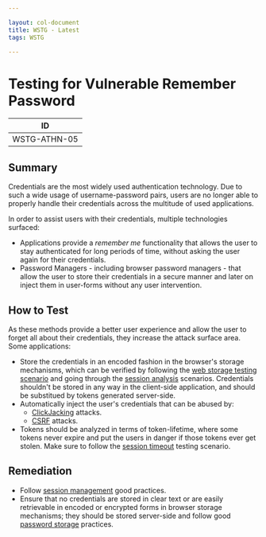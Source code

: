 ```yaml
---

layout: col-document
title: WSTG - Latest
tags: WSTG

---
```

# Testing for Vulnerable Remember Password

|ID          |
|------------|
|WSTG-ATHN-05|

## Summary

Credentials are the most widely used authentication technology. Due to such a wide usage of username-password pairs, users are no longer able to properly handle their credentials across the multitude of used applications.

In order to assist users with their credentials, multiple technologies surfaced:

- Applications provide a *remember me* functionality that allows the user to stay authenticated for long periods of time, without asking the user again for their credentials.
- Password Managers - including browser password managers - that allow the user to store their credentials in a secure manner and later on inject them in user-forms without any user intervention.

## How to Test

As these methods provide a better user experience and allow the user to forget all about their credentials, they increase the attack surface area. Some applications:

- Store the credentials in an encoded fashion in the browser's storage mechanisms, which can be verified by following the [web storage testing scenario](../11-Client-side_Testing/12-Testing_Browser_Storage.md) and going through the [session analysis](../06-Session_Management_Testing/01-Testing_for_Session_Management_Schema.md#session_analysis) scenarios. Credentials shouldn't be stored in any way in the client-side application, and should be substitued by tokens generated server-side.
- Automatically inject the user's credentials that can be abused by:
  - [ClickJacking](../11-Client-side_Testing/09-Testing_for_Clickjacking.md) attacks.
  - [CSRF](../06-Session_Management_Testing/05-Testing_for_Cross_Site_Request_Forgery.md) attacks.
- Tokens should be analyzed in terms of token-lifetime, where some tokens never expire and put the users in danger if those tokens ever get stolen. Make sure to follow the [session timeout](../06-Session_Management_Testing/07-Testing_Session_Timeout.md) testing scenario.

## Remediation

- Follow [session management](https://cheatsheetseries.owasp.org/cheatsheets/Session_Management_Cheat_Sheet.html) good practices.
- Ensure that no credentials are stored in clear text or are easily retrievable in encoded or encrypted forms in browser storage mechanisms; they should be stored server-side and follow good [password storage](https://cheatsheetseries.owasp.org/cheatsheets/Password_Storage_Cheat_Sheet.html) practices.

